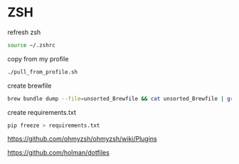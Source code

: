 # ZSH

refresh zsh

```bash
source ~/.zshrc
```

copy from my profile

```bash
./pull_from_profile.sh

```

create brewfile

```bash
brew bundle dump --file=unsorted_Brewfile && cat unsorted_Brewfile | grep "^tap" | sort > Brewfile && cat unsorted_Brewfile | grep "^brew" | sort >> Brewfile && cat unsorted_Brewfile | grep "^cask" | sort >> Brewfile && rm -f unsorted_Brewfile

```

create requirements.txt

```bash
pip freeze > requirements.txt
```

<https://github.com/ohmyzsh/ohmyzsh/wiki/Plugins>

<https://github.com/holman/dotfiles>
